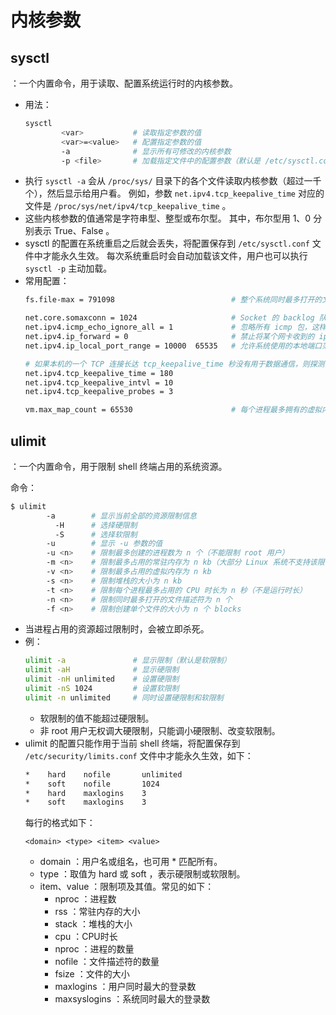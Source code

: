 # 内核参数

## sysctl

：一个内置命令，用于读取、配置系统运行时的内核参数。
- 用法：
    ```sh
    sysctl
            <var>           # 读取指定参数的值
            <var>=<value>   # 配置指定参数的值
            -a              # 显示所有可修改的内核参数
            -p <file>       # 加载指定文件中的配置参数（默认是 /etc/sysctl.conf 文件）
    ```
- 执行 `sysctl -a` 会从 `/proc/sys/` 目录下的各个文件读取内核参数（超过一千个），然后显示给用户看。
  例如，参数 `net.ipv4.tcp_keepalive_time` 对应的文件是 `/proc/sys/net/ipv4/tcp_keepalive_time` 。
- 这些内核参数的值通常是字符串型、整型或布尔型。
  其中，布尔型用 1、0 分别表示 True、False 。
- sysctl 的配置在系统重启之后就会丢失，将配置保存到 `/etc/sysctl.conf` 文件中才能永久生效。
  每次系统重启时会自动加载该文件，用户也可以执行 `sysctl -p` 主动加载。
- 常用配置：
    ```sh
    fs.file-max = 791098                          # 整个系统同时最多打开的文件数

    net.core.somaxconn = 1024                     # Socket 的 backlog 队列的容量（该值越大，支持的并发连接越多）
    net.ipv4.icmp_echo_ignore_all = 1             # 忽略所有 icmp 包，这样本机就不能被 ping 到
    net.ipv4.ip_forward = 0                       # 禁止将某个网卡收到的 ipv4 数据包转发到其它网卡
    net.ipv4.ip_local_port_range = 10000  65535   # 允许系统使用的本地端口范围，这里最多可以被 55535 个主机连接

    # 如果本机的一个 TCP 连接长达 tcp_keepalive_time 秒没有用于数据通信，则探测一下对方主机是否仍然在线，每隔 tcp_keepalive_intvl 秒探测一次，最多探测 tcp_keepalive_probes 次。减小该值可以尽早关闭失效的 Socket ，比如 CLOSE_WAIT 状态的 Socket 。
    net.ipv4.tcp_keepalive_time = 180
    net.ipv4.tcp_keepalive_intvl = 10
    net.ipv4.tcp_keepalive_probes = 3

    vm.max_map_count = 65530                      # 每个进程最多拥有的虚拟内存区域的数量
    ```

## ulimit

：一个内置命令，用于限制 shell 终端占用的系统资源。

命令：
```sh
$ ulimit
        -a        # 显示当前全部的资源限制信息
          -H      # 选择硬限制
          -S      # 选择软限制
        -u        # 显示 -u 参数的值
        -u <n>    # 限制最多创建的进程数为 n 个（不能限制 root 用户）
        -m <n>    # 限制最多占用的常驻内存为 n kb（大部分 Linux 系统不支持该限制）
        -v <n>    # 限制最多占用的虚拟内存为 n kb
        -s <n>    # 限制堆栈的大小为 n kb
        -t <n>    # 限制每个进程最多占用的 CPU 时长为 n 秒（不是运行时长）
        -n <n>    # 限制同时最多打开的文件描述符为 n 个
        -f <n>    # 限制创建单个文件的大小为 n 个 blocks
```
- 当进程占用的资源超过限制时，会被立即杀死。
- 例：
  ```sh
  ulimit -a               # 显示限制（默认是软限制）
  ulimit -aH              # 显示硬限制
  ulimit -nH unlimited    # 设置硬限制
  ulimit -nS 1024         # 设置软限制
  ulimit -n unlimited     # 同时设置硬限制和软限制
  ```
  - 软限制的值不能超过硬限制。
  - 非 root 用户无权调大硬限制，只能调小硬限制、改变软限制。
- ulimit 的配置只能作用于当前 shell 终端，将配置保存到 `/etc/security/limits.conf` 文件中才能永久生效，如下：
  ```sh
  *    hard    nofile       unlimited
  *    soft    nofile       1024
  *    hard    maxlogins    3
  *    soft    maxlogins    3
  ```
  每行的格式如下：
  ```
  <domain> <type> <item> <value>
  ```
  - domain ：用户名或组名，也可用 * 匹配所有。
  - type ：取值为 hard 或 soft ，表示硬限制或软限制。
  - item、value ：限制项及其值。常见的如下：
    - nproc ：进程数
    - rss ：常驻内存的大小
    - stack ：堆栈的大小
    - cpu ：CPU时长
    - nproc ：进程的数量
    - nofile ：文件描述符的数量
    - fsize ：文件的大小
    - maxlogins ：用户同时最大的登录数
    - maxsyslogins ：系统同时最大的登录数
